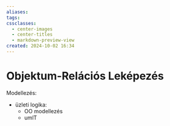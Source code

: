 ```yaml
---
aliases: 
tags: 
cssclasses:
  - center-images
  - center-titles
  - markdown-preview-view
created: 2024-10-02 16:34
---
```


# Objektum-Relációs Leképezés


Modellezés: 
- üzleti logika:
	- OO modellezés
	- umlT